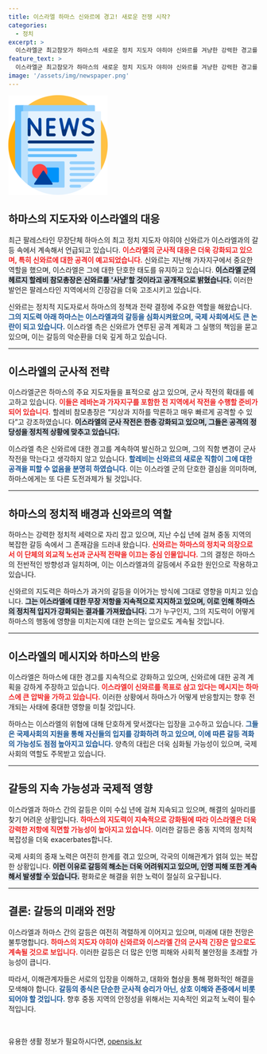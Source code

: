 ```yaml
---
title: 이스라엘 하마스 신와르에 경고! 새로운 전쟁 시작?
categories:
  - 정치
excerpt: >
  이스라엘군 최고참모가 하마스의 새로운 정치 지도자 야히야 신와르를 겨냥한 강력한 경고를 날렸습니다. 그는 신와르를 사냥하고 공격할 것이라며 이스라엘의 결단력을 강조했습니다. 이번 발언은 중동의 긴장감을 더욱 고조시키고 있습니다. 클릭해서 자세한 내용을 확인하세요!
feature_text: >
  이스라엘군 최고참모가 하마스의 새로운 정치 지도자 야히야 신와르를 겨냥한 강력한 경고를 날렸습니다. 그는 신와르를 사냥하고 공격할 것이라며 이스라엘의 결단력을 강조했습니다. 이번 발언은 중동의 긴장감을 더욱 고조시키고 있습니다. 클릭해서 자세한 내용을 확인하세요!
image: '/assets/img/newspaper.png'
---
```


<p><img src="/assets/img/newspaper.png" alt="kimp 속보" /></p>

<h2 data-ke-size="size26">하마스의 지도자와 이스라엘의 대응</h2>

<p data-ke-size="size16">최근 팔레스타인 무장단체 하마스의 최고 정치 지도자 야히야 신와르가 이스라엘과의 갈등 속에서 계속해서 언급되고 있습니다. <b><span style="color: #ee2323;">이스라엘의 군사적 대응은 더욱 강화되고 있으며, 특히 신와르에 대한 공격이 예고되었습니다.</span></b> 신와르는 지난해 가자지구에서 중요한 역할을 했으며, 이스라엘은 그에 대한 단호한 태도를 유지하고 있습니다. <b><span style="background-color: #21538527;">이스라엘 군의 헤르지 할레비 참모총장은 신와르를 '사냥'할 것이라고 공개적으로 밝혔습니다.</span></b> 이러한 발언은 팔레스타인 지역에서의 긴장감을 더욱 고조시키고 있습니다.</p>

<p data-ke-size="size16">신와르는 정치적 지도자로서 하마스의 정책과 전략 결정에 주요한 역할을 해왔습니다. <b><span style="color: #1a5490;">그의 지도력 아래 하마스는 이스라엘과의 갈등을 심화시켜왔으며, 국제 사회에서도 큰 논란이 되고 있습니다.</span></b> 이스라엘 측은 신와르가 연루된 공격 계획과 그 실행의 책임을 묻고 있으며, 이는 갈등의 악순환을 더욱 깊게 하고 있습니다.</p>

<hr />

<h2 data-ke-size="size26">이스라엘의 군사적 전략</h2>

<p data-ke-size="size16">이스라엘군은 하마스의 주요 지도자들을 표적으로 삼고 있으며, 군사 작전의 확대를 예고하고 있습니다. <b><span style="color: #ee2323;">이들은 레바논과 가자지구를 포함한 전 지역에서 작전을 수행할 준비가 되어 있습니다.</span></b> 할레비 참모총장은 “지상과 지하를 막론하고 매우 빠르게 공격할 수 있다”고 강조하였습니다. <b><span style="background-color: #21538527;">이스라엘의 군사 작전은 한층 강화되고 있으며, 그들은 공격의 정당성을 정치적 상황에 맞추고 있습니다.</span></b></p>

<p data-ke-size="size16">이스라엘 측은 신와르에 대한 경고를 계속하여 발신하고 있으며, 그의 직함 변경이 군사 작전을 막는다고 생각하지 않고 있습니다. <b><span style="color: #1a5490;">할레비는 신와르의 새로운 직함이 그에 대한 공격을 피할 수 없음을 분명히 하였습니다.</span></b> 이는 이스라엘 군의 단호한 결심을 의미하며, 하마스에게는 또 다른 도전과제가 될 것입니다.</p>

<hr />

<h2 data-ke-size="size26">하마스의 정치적 배경과 신와르의 역할</h2>

<p data-ke-size="size16">하마스는 강력한 정치적 세력으로 자리 잡고 있으며, 지난 수십 년에 걸쳐 중동 지역의 복잡한 갈등 속에서 그 존재감을 드러내 왔습니다. <b><span style="color: #ee2323;">신와르는 하마스의 정치국 의장으로서 이 단체의 외교적 노선과 군사적 전략을 이끄는 중심 인물입니다.</span></b> 그의 결정은 하마스의 전반적인 방향성과 일치하며, 이는 이스라엘과의 갈등에서 주요한 원인으로 작용하고 있습니다.</p>

<p data-ke-size="size16">신와르의 지도력은 하마스가 과거의 갈등을 이어가는 방식에 그대로 영향을 미치고 있습니다. <b><span style="background-color: #21538527;">그는 이스라엘에 대한 무장 저항을 지속적으로 지지하고 있으며, 이로 인해 하마스의 정치적 입지가 강화되는 결과를 가져왔습니다.</span></b> 그가 누구인지, 그의 지도력이 어떻게 하마스의 행동에 영향을 미치는지에 대한 논의는 앞으로도 계속될 것입니다.</p>

<hr />

<h2 data-ke-size="size26">이스라엘의 메시지와 하마스의 반응</h2>

<p data-ke-size="size16">이스라엘은 하마스에 대한 경고를 지속적으로 강화하고 있으며, 신와르에 대한 공격 계획을 강하게 주장하고 있습니다. <b><span style="color: #ee2323;">이스라엘이 신와르를 목표로 삼고 있다는 메시지는 하마스에 큰 압박을 가하고 있습니다.</span></b> 이러한 상황에서 하마스가 어떻게 반응할지는 향후 전개되는 사태에 중대한 영향을 미칠 것입니다.</p>

<p data-ke-size="size16">하마스는 이스라엘의 위협에 대해 단호하게 맞서겠다는 입장을 고수하고 있습니다. <b><span style="color: #1a5490;">그들은 국제사회의 지원을 통해 자신들의 입지를 강화하려 하고 있으며, 이에 따른 갈등 격화의 가능성도 점점 높아지고 있습니다.</span></b> 양측의 대립은 더욱 심화될 가능성이 있으며, 국제 사회의 역할도 주목받고 있습니다.</p>

<hr />

<h2 data-ke-size="size26">갈등의 지속 가능성과 국제적 영향</h2>

<p data-ke-size="size16">이스라엘과 하마스 간의 갈등은 이미 수십 년에 걸쳐 지속되고 있으며, 해결의 실마리를 찾기 어려운 상황입니다. <b><span style="color: #ee2323;">하마스의 지도력이 지속적으로 강화됨에 따라 이스라엘은 더욱 강력한 저항에 직면할 가능성이 높아지고 있습니다.</span></b> 이러한 갈등은 중동 지역의 정치적 복잡성을 더욱 exacerbates합니다.</p>

<p data-ke-size="size16">국제 사회의 중재 노력은 여전히 한계를 겪고 있으며, 각국의 이해관계가 얽혀 있는 복잡한 상황입니다. <b><span style="background-color: #21538527;">이런 이유로 갈등의 해소는 더욱 어려워지고 있으며, 인명 피해 또한 계속해서 발생할 수 있습니다.</span></b> 평화로운 해결을 위한 노력이 절실히 요구됩니다.</p>

<hr />

<h2 data-ke-size="size26">결론: 갈등의 미래와 전망</h2>

<p data-ke-size="size16">이스라엘과 하마스 간의 갈등은 여전히 격렬하게 이어지고 있으며, 미래에 대한 전망은 불투명합니다. <b><span style="color: #ee2323;">하마스의 지도자 야히야 신와르와 이스라엘 간의 군사적 긴장은 앞으로도 계속될 것으로 보입니다.</span></b> 이러한 갈등은 더 많은 인명 피해와 사회적 불안정을 초래할 가능성이 큽니다.</p>

<p data-ke-size="size16"> 따라서, 이해관계자들은 서로의 입장을 이해하고, 대화와 협상을 통해 평화적인 해결을 모색해야 합니다. <b><span style="color: #1a5490;">갈등의 종식은 단순한 군사적 승리가 아닌, 상호 이해와 존중에서 비롯되어야 할 것입니다.</span></b> 향후 중동 지역의 안정성을 위해서는 지속적인 외교적 노력이 필수적입니다.</p>

<p data-ke-size="size16">&nbsp;</p>
유용한 생활 정보가 필요하시다면, <a href="https://opensis.kr" rel="dofollow">opensis.kr</a>



